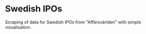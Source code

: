# Swedish IPOs 
 Scraping of data for Swedish IPOs from "Affärsvärlden" with simple visualisation. 

